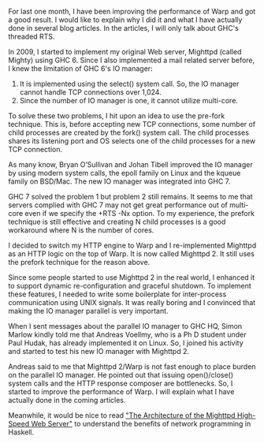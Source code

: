 For last one month, I have been improving the performance of Warp and
got a good result.  I would like to explain why I did it and what I
have actually done in several blog articles. In the articles, I will
only talk about GHC's threaded RTS.

In 2009, I started to implement my original Web server, Mighttpd
(called Mighty) using GHC 6. Since I also implemented a mail related
server before, I knew the limitation of GHC 6's IO manager:

1. It is implemented using the select() system call. 
  So, the IO manager cannot handle TCP connections over 1,024.
2. Since the number of IO manager is one, it cannot utilize
  multi-core.

To solve these two problems, I hit upon an idea to use the pre-fork
technique. This is, before accepting new TCP connections, some
number of child processes are created by the fork() system call.
The child processes shares its listening port and OS selects
one of the child processes for a new TCP connection.

As many know, Bryan O’Sullivan and Johan Tibell improved the IO
manager by using modern system calls, the epoll family on Linux and
the kqueue family on BSD/Mac. The new IO manager was integrated into
GHC 7.

GHC 7 solved the problem 1 but problem 2 still remains. It seems to me
that servers complied with GHC 7 may not get great performance out of
multi-core even if we specify the +RTS -Nx option. To my experience,
the prefork technique is still effective and creating N child
processes is a good workaround where N is the number of cores.

I decided to switch my HTTP engine to Warp and I re-implemented
Mighttpd as an HTTP logic on the top of Warp. It is now called
Mighttpd 2. It still uses the prefork technique for the reason above.

Since some people started to use Mighttpd 2 in the real world, I
enhanced it to support dynamic re-configuration and graceful
shutdown. To implement these features, I needed to write some
boilerplate for inter-process communication using UNIX signals.
It was really boring and I convinced that making the IO manager
parallel is very important.

When I sent messages about the parallel IO manager to GHC HQ, Simon
Marlow kindly told me that Andreas Voellmy, who is a Ph D student
under Paul Hudak, has already implemented it on Linux. So, I joined
his activity and started to test his new IO manager with Mighttpd 2.

Andreas said to me that Mighttpd 2/Warp is not fast enough to place
burden on the parallel IO manager. He pointed out that issuing
open()/close() system calls and the HTTP response composer are
bottlenecks. So, I started to improve the performance of Warp.  I will
explain what I have actually done in the coming articles.

Meanwhile, it would be nice to read
["The Architecture of the Mighttpd High-Speed Web Server"](http://www.iij.ad.jp/en/company/development/tech/mighttpd/)
to understand the benefits of network programming in Haskell.
